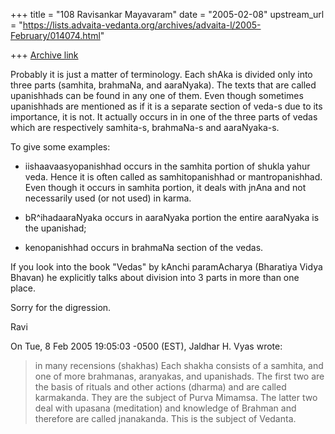 +++
title = "108 Ravisankar Mayavaram"
date = "2005-02-08"
upstream_url = "https://lists.advaita-vedanta.org/archives/advaita-l/2005-February/014074.html"

+++
[Archive link](https://lists.advaita-vedanta.org/archives/advaita-l/2005-February/014074.html)

Probably it is just a matter of terminology.  Each shAka is divided
only into three parts (samhita, brahmaNa, and aaraNyaka). The texts
that are called upanishhads can be found in any one of them.  Even
though sometimes upanishhads  are mentioned as if it is a separate
section of veda-s due to its importance, it is not.  It actually
occurs in in one of the three  parts of vedas which are respectively
samhita-s, brahmaNa-s and aaraNyaka-s.

To give some examples:

* iishaavaasyopanishhad occurs in the samhita portion  of shukla yahur
veda. Hence it is often called as samhitopanishhad or mantropanishhad.
Even though it occurs in samhita portion, it deals with jnAna and not
necessarily used  (or not used) in karma.


* bR^ihadaaraNyaka occurs in aaraNyaka portion  the entire aaraNyaka
is the upanishad;

* kenopanishhad occurs in brahmaNa section of the vedas.

If you look into the book "Vedas" by kAnchi paramAcharya (Bharatiya
Vidya Bhavan) he explicitly talks about division into 3 parts in more
than one place.

Sorry for the digression.

Ravi



On Tue, 8 Feb 2005 19:05:03 -0500 (EST), Jaldhar H. Vyas
<jaldhar at braincells.com> wrote:
> in many recensions (shakhas)  Each shakha consists of a samhita, and one
> of more brahmanas, aranyakas, and upanishads.  The first two are the basis
> of rituals and other actions (dharma) and are called karmakanda.  They are
> the subject of Purva Mimamsa.  The latter two deal with upasana (meditation)
> and knowledge of Brahman and therefore are called jnanakanda.  This is the
> subject of Vedanta.

